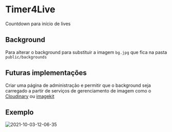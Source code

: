 # Timer4Live
Countdown para início de lives

## Background
Para alterar o background para substituir a imagem `bg.jpg` que fica na pasta `public/backgrounds`

## Futuras implementações
Criar uma página de administração e permitir que o background seja carregado a partir de serviços de gerenciamento de imagem como o [Cloudinary](https://cloudinary.com/) ou [imagekit](https://imagekit.io/)

## Exemplo
![2021-10-03-12-06-35](https://user-images.githubusercontent.com/4163340/135761029-078cb574-d4b3-47d2-9aa5-9f636d79794b.gif)



